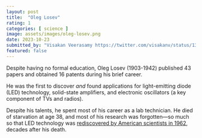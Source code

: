 ```yaml
---
layout: post
title:  "Oleg Losev"
rating: 1
categories: [ science ]
image: assets/images/oleg-losev.png
date: 2023-10-23
submitted_by: "Visakan Veerasamy https://twitter.com/visakanv/status/1331934998035742722 via Tom Kerwin"
featured: false
---
```


Despite having no formal education, Oleg Losev (1903-1942) published 43 papers and obtained 16 patents during his brief career.

He was the first to discover _and_ found applications for light-emitting diode (LED) technology, solid-state amplifiers, and electronic oscillators (a key component of TVs and radios).

Despite his talents, he spent most of his career as a lab technician. He died of starvation at age 38, and most of his research was forgotten—so much so that LED technology was [rediscovered by American scientists in 1962](https://web.archive.org/web/20110511132457/http://www.nanophotonics.org.uk/niz/publications/zheludev-2007-ltl.pdf), decades after his death.
